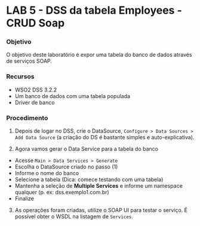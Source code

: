 # LAB 5 - DSS da tabela Employees - CRUD Soap

### Objetivo

O objetivo deste laboratório é expor uma tabela do banco de dados através de
serviços SOAP.

### Recursos

* WSO2 DSS 3.2.2
* Um banco de dados com uma tabela populada
* Driver de banco

### Procedimento

1. Depois de logar no DSS, crie o DataSource,
`Configure > Data Sources > Add Data Source` (a criação do DS é bastante simples
   e auto-explicativa).

2. Agora vamos gerar o Data Service para a tabela do banco
  * Acesse `Main > Data Services > Generate`
  * Escolha o DataSource criado no passo (1)
  * Informe o nome do banco
  * Selecione a tabela (Dica: comece testando com uma tabela)
  * Mantenha a seleção de **Multiple Services** e informe um namespace qualquer
  (p. ex: dss.exemplo1.com.br)
  * Finalize

3. As operações foram criadas, utilize o SOAP UI para testar o serviço. É possível obter o WSDL na listagem de `Services`.
